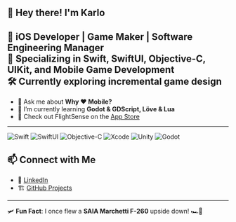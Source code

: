 ## 👋 Hey there! I'm Karlo

<!--
**karlok/karlok** is a ✨ _special_ ✨ repository because its `README.md` (this file) appears on your GitHub profile.

Here are some ideas to get you started:

- 🔭 I’m currently working on ...
- 🌱 I’m currently learning ...
- 👯 I’m looking to collaborate on ...
- 🤔 I’m looking for help with ...
- 💬 Ask me about ...
- 📫 How to reach me: ...
- 😄 Pronouns: ...
- ⚡ Fun fact: ...
-->

🚀 **iOS Developer | Game Maker | Software Engineering Manager**  
🎯 Specializing in **Swift, SwiftUI, Objective-C, UIKit, and Mobile Game Development**  
🛠️ Currently exploring **incremental game design**  
---
- 💬 Ask me about **Why ❤️ Mobile?**
- 🌱 I’m currently learning **Godot & GDScript, Löve & Lua**
- 🛫 Check out FlightSense on the [App Store](https://apps.apple.com/us/app/flightsense/id6736599349)
---
![Swift](https://img.shields.io/badge/Swift-FA7343?style=for-the-badge&logo=swift&logoColor=white)
![SwiftUI](https://img.shields.io/badge/SwiftUI-000000?style=for-the-badge&logo=swift&logoColor=white)
![Objective-C](https://img.shields.io/badge/Objective--C-1572B6?style=for-the-badge&logo=apple&logoColor=white)
![Xcode](https://img.shields.io/badge/Xcode-1575F9?style=for-the-badge&logo=xcode&logoColor=white)
![Unity](https://img.shields.io/badge/Unity-100000?style=for-the-badge&logo=unity&logoColor=white)
![Godot](https://img.shields.io/badge/Godot-478CBF?style=for-the-badge&logo=godot-engine&logoColor=white)

## 📫 Connect with Me
- 💼 [LinkedIn](https://www.linkedin.com/in/karlokilayko)
- 🏗 [GitHub Projects](https://github.com/karlok)
---
🛩️ **Fun Fact**: I once flew a **SAIA Marchetti F-260** upside down! 🏎️💨
